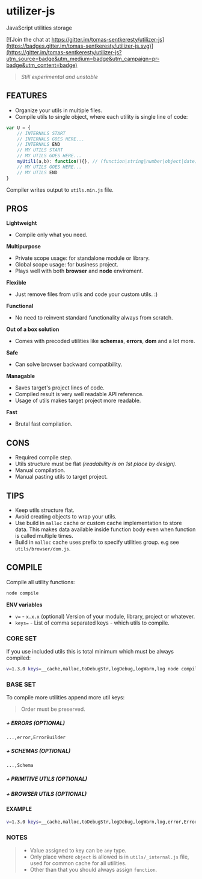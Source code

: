 # utilizer-js
JavaScript utilities storage

[![Join the chat at https://gitter.im/tomas-sentkeresty/utilizer-js](https://badges.gitter.im/tomas-sentkeresty/utilizer-js.svg)](https://gitter.im/tomas-sentkeresty/utilizer-js?utm_source=badge&utm_medium=badge&utm_campaign=pr-badge&utm_content=badge)

> *Still experimental and unstable*

## FEATURES

- Organize your utils in multiple files.
- Compile utils to single object, where each utility is single line of code:

```javascript
var U = {
    // INTERNALS START
    // INTERNALS GOES HERE...
    // INTERNALS END
    // MY UTILS START
    // MY UTILS GOES HERE...
    myUtil1(a,b): function(){}, // (function|string|number|object|date)
    // MY UTILS GOES HERE...
    // MY UTILS END
}
```

Compiler writes output to `utils.min.js` file.

## PROS
**Lightweight**
- Compile only what you need.

**Multipurpose**
- Private scope usage: for standalone module or library.
- Global scope usage: for business project.
- Plays well with both **browser** and **node** enviroment.

**Flexible**
- Just remove files from utils and code your custom utils. :)

**Functional**
- No need to reinvent standard functionality always from scratch.

**Out of a box solution**
- Comes with precoded utilities like **schemas**, **errors**, **dom** and a lot more.

**Safe**
- Can solve browser backward compatibility.

**Managable**
- Saves target's project lines of code.
- Compiled result is very well readable API reference.
- Usage of utils makes target project more readable.

**Fast**
- Brutal fast compilation.

## CONS
- Required compile step.
- Utils structure must be flat *(readability is on 1st place by design)*.
- Manual compilation.
- Manual pasting utils to target project.

## TIPS
- Keep utils structure flat.
- Avoid creating objects to wrap your utils.
- Use build in `malloc` cache or custom cache implementation to store data. This makes data available inside function body even when function is called multiple times.
- Build in `malloc` cache uses prefix to specify utilities group. e.g see `utils/browser/dom.js`.

## COMPILE
Compile all utility functions:
```bash
node compile
```
**ENV variables**
- `v=` - `x.x.x` (optional) Version of your module, library, project or whatever.
- `keys=` - List of comma separated keys - which utils to compile.

### CORE SET
If you use included utils this is total minimum which must be always compiled:
```bash
v=1.3.0 keys=__cache,malloc,toDebugStr,logDebug,logWarn,log node compile
```

### BASE SET
To compile more utilities append more util keys:
> Order must be preserved.
##### \+ ERRORS *(OPTIONAL)*
```
...,error,ErrorBuilder
```
##### \+ SCHEMAS *(OPTIONAL)*
```
...,Schema
```
##### \+ PRIMITIVE UTILS *(OPTIONAL)*
##### \+ BROWSER UTILS *(OPTIONAL)*

#### EXAMPLE
```bash
v=1.3.0 keys=__cache,malloc,toDebugStr,logDebug,logWarn,log,error,ErrorBuilder,Schema node compile
```

### NOTES
> - Value assigned to key can be `any` type.  
> - Only place where `object` is allowed is in `utils/_internal.js` file, used for common cache for all utilities.
> - Other than that you should always assign `function`.
